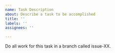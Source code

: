 ```yaml
---
name: Task Description
about: Describe a task to be accomplished
title: ''
labels: ''
assignees: ''

---
```


Do all work for this task in a branch called issue-XX.
